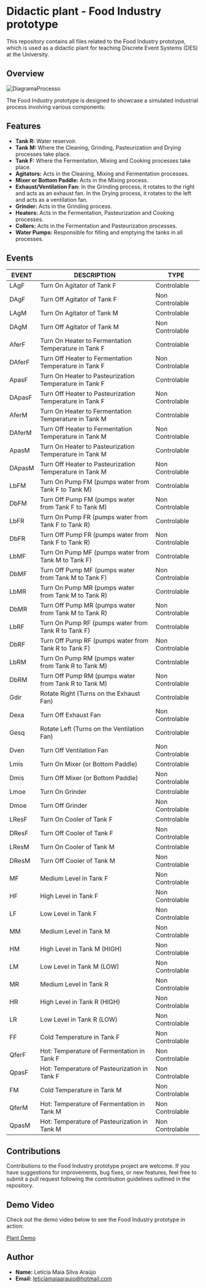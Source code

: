 # Didactic plant - Food Industry prototype

This repository contains all files related to the Food Industry prototype, which is used as a didactic plant for teaching Discrete Event Systems (DES) at the University.

## Overview

![DiagramaProcesso](https://github.com/user-attachments/assets/c0f4e49f-f655-417e-a9c4-25ce678d64ac)

The Food Industry prototype is designed to showcase a simulated industrial process involving various components:

## Features
- **Tank R:** Water reservoir.
- **Tank M:** Where the Cleaning, Grinding, Pasteurization and Drying processes take place.
- **Tank F:** Where the Fermentation, Mixing and Cooking processes take place.
- **Agitators:** Acts in the Cleaning, Mixing and Fermentation processes.
- **Mixer or Bottom Paddle:** Acts in the Mixing process.
- **Exhaust/Ventilation Fan:** In the Grinding process, it rotates to the right and acts as an exhaust fan. In the Drying process, it rotates to the left and acts as a ventilation fan.
- **Grinder:** Acts in the Grinding process.
- **Heaters:** Acts in the Fermentation, Pasteurization and Cooking processes.
- **Collers:** Acts in the Fermentation and Pasteurization processes.
- **Water Pumps:** Responsible for filling and emptying the tanks in all processes.

  
## Events 
|EVENT |DESCRIPTION                                            |TYPE           |
|------|-------------------------------------------------------|---------------|
|LAgF  |Turn On Agitator of Tank F                             |Controlable    |
|DAgF  |Turn Off Agitator of Tank F                            |Non Controlable|
|LAgM  |Turn On Agitator of Tank M                             |Controlable    |
|DAgM  |Turn Off Agitator of Tank M                            |Non Controlable|
|AferF |Turn On Heater to Fermentation Temperature in Tank F   |Controlable    |
|DAferF|Turn Off Heater to Fermentation Temperature in Tank F  |Non Controlable|
|ApasF |Turn On Heater to Pasteurization Temperature in Tank F |Controlable    |
|DApasF|Turn Off Heater to Pasteurization Temperature in Tank F|Non Controlable|
|AferM |Turn On Heater to Fermentation Temperature in Tank M   |Controlable    |
|DAferM|Turn Off Heater to Fermentation Temperature in Tank M  |Non Controlable|
|ApasM |Turn On Heater to Pasteurization Temperature in Tank M |Controlable    |
|DApasM|Turn Off Heater to Pasteurization Temperature in Tank M|Non Controlable|
|LbFM  |Turn On Pump FM (pumps water from Tank F to Tank M)    |Controlable    |
|DbFM  |Turn Off Pump FM (pumps water from Tank F to Tank M)   |Non Controlable|
|LbFR  |Turn On Pump FR (pumps water from Tank F to Tank R)    |Controlable    |
|DbFR  |Turn Off Pump FR (pumps water from Tank F to Tank R)   |Non Controlable|
|LbMF  |Turn On Pump MF (pumps water from Tank M to Tank F)    |Controlable    |
|DbMF  |Turn Off Pump MF (pumps water from Tank M to Tank F)   |Non Controlable|
|LbMR  |Turn On Pump MR (pumps water from Tank M to Tank R)    |Controlable    |
|DbMR  |Turn Off Pump MR (pumps water from Tank M to Tank R)   |Non Controlable|
|LbRF  |Turn On Pump RF (pumps water from Tank R to Tank F)    |Controlable    |
|DbRF  |Turn Off Pump RF (pumps water from Tank R to Tank F)   |Non Controlable|
|LbRM  |Turn On Pump RM (pumps water from Tank R to Tank M)    |Controlable    |
|DbRM  |Turn Off Pump RM (pumps water from Tank R to Tank M)   |Non Controlable|
|Gdir  |Rotate Right (Turns on the Exhaust Fan)                |Controlable    |
|Dexa  |Turn Off Exhaust Fan                                   |Non Controlable|
|Gesq  |Rotate Left (Turns on the Ventilation Fan)             |Controlable    |
|Dven  |Turn Off Ventilation Fan                               |Non Controlable|
|Lmis  |Turn On Mixer (or Bottom Paddle)                       |Controlable    |
|Dmis  |Turn Off Mixer (or Bottom Paddle)                      |Non Controlable|
|Lmoe  |Turn On Grinder                                        |Controlable    |
|Dmoe  |Turn Off Grinder                                       |Non Controlable|
|LResF |Turn On Cooler of Tank F                               |Controlable    |
|DResF |Turn Off Cooler of Tank F                              |Non Controlable|
|LResM |Turn On Cooler of Tank M                               |Controlable    |
|DResM |Turn Off Cooler of Tank M                              |Non Controlable|
|MF    |Medium Level in Tank F                                 |Non Controlable|
|HF    |High Level in Tank F                                   |Non Controlable|
|LF    |Low Level in Tank F                                    |Non Controlable|
|MM    |Medium Level in Tank M                                 |Non Controlable|
|HM    |High Level in Tank M (HIGH)                            |Non Controlable|
|LM    |Low Level in Tank M (LOW)                              |Non Controlable|
|MR    |Medium Level in Tank R                                 |Non Controlable|
|HR    |High Level in Tank R (HIGH)                            |Non Controlable|
|LR    |Low Level in Tank R (LOW)                              |Non Controlable|
|FF    |Cold Temperature in Tank F                             |Non Controlable|
|QferF |Hot: Temperature of Fermentation in Tank F             |Non Controlable|
|QpasF |Hot: Temperature of Pasteurization in Tank F           |Non Controlable|
|FM    |Cold Temperature in Tank M                             |Non Controlable|
|QferM |Hot: Temperature of Fermentation in Tank M             |Non Controlable|
|QpasM |Hot: Temperature of Pasteurization in Tank M           |Non Controlable|



## Contributions
Contributions to the Food Industry prototype project are welcome. If you have suggestions for improvements, bug fixes, or new features, feel free to submit a pull request following the contribution guidelines outlined in the repository.

## Demo Video
Check out the demo video below to see the Food Industry prototype in action:

[Plant Demo](https://www.youtube.com/watch?v=4ZmwFEM_V7I)

## Author
- **Name:** Letícia Maia Silva Araújo
- **Email:** leticiamaiaaraujo@hotmail.com
